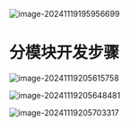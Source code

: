  ![image-20241119195956699](D:\md_image\image-20241119195956699.png)

# 分模块开发步骤

![image-20241119205615758](D:\md_image\image-20241119205615758.png)

 ![image-20241119205648481](D:\md_image\image-20241119205648481.png)

 ![image-20241119205703317](D:\md_image\image-20241119205703317.png)